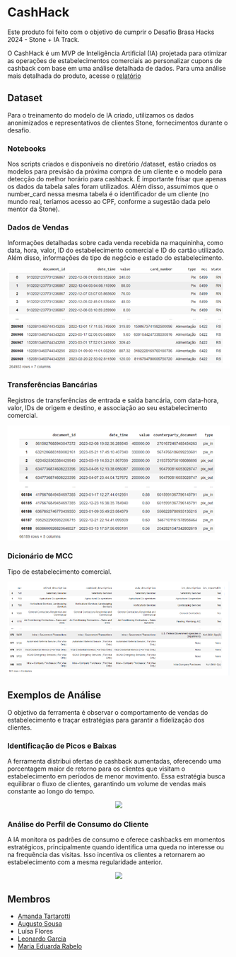 # CashHack
Este produto foi feito com o objetivo de cumprir o Desafio Brasa Hacks 2024 - Stone + IA Track. 

O CashHack é um MVP de Inteligência Artificial (IA) projetada para otimizar as operações de estabelecimentos comerciais ao personalizar cupons de cashback com base em uma análise detalhada de dados.
Para uma análise mais detalhada do produto, acesse o [relatório](https://github.com/AAugustoBS/cash-hack/blob/d5961f6da44144afa720ec7519ba909c1df82d0c/BrasaHacks-Relatorio%20de%20Produto.pdf)

## Dataset
Para o treinamento do modelo de IA criado, utilizamos os dados anonimizados e representativos de clientes Stone, fornecimentos durante o desafio. 

### Notebooks
Nos scripts criados e disponíveis no diretório /dataset, estão criados os modelos para previsão da próxima compra de um cliente e o modelo para detecção do melhor horário para cashback. É importante frisar que apenas os dados da tabela sales foram utilizados. Além disso, assumimos que o number_card nessa mesma tabela é o identificador de um cliente (no mundo real, teríamos acesso ao CPF, conforme a sugestão dada pelo mentor da Stone).
### Dados de Vendas
Informações detalhadas sobre cada venda recebida na maquininha, como data, hora, valor, ID do estabelecimento comercial e ID do cartão utilizado. Além disso, informações de tipo de negócio e estado do estabelecimento.

<p align="center" justify="center">
  <img src="docs/DadosDeVenda.png"/>
</p>
<p align="center">
</p>

### Transferências Bancárias
Registros de transferências de entrada e saída bancária, com data-hora, valor, IDs de origem e destino, e associação ao seu estabelecimento comercial.

<p align="center" justify="center">
  <img src="docs/dadosTransBanc.png"/>
</p>
<p align="center">
</p>

### Dicionário de MCC
Tipo de estabelecimento comercial.

<p align="center" justify="center">
  <img src="docs/mcc.png"/>
</p>
<p align="center">
</p>

## Exemplos de Análise
O objetivo da ferramenta é observar o comportamento de vendas do estabelecimento e traçar estratégias para garantir a fidelização dos clientes. 

### Identificação de Picos e Baixas

A ferramenta distribui ofertas de cashback aumentadas, oferecendo uma porcentagem maior de retorno para os clientes que visitam o estabelecimento em períodos de menor movimento. Essa estratégia busca equilibrar o fluxo de clientes, garantindo um volume de vendas mais constante ao longo do tempo.
<p align="center" justify="center">
  <img src="docs/previsao.png"/>
</p>
<p align="center">
</p>

### Análise do Perfil de Consumo do Cliente

A IA monitora os padrões de consumo e oferece cashbacks em momentos estratégicos, principalmente quando identifica uma queda no interesse ou na frequência das visitas. Isso incentiva os clientes a retornarem ao estabelecimento com a mesma regularidade anterior.
<p align="center" justify="center">
  <img src="docs/transactions.png"/>
</p>
<p align="center">
</p>

## Membros 

- [Amanda Tartarotti](https://github.com/AmandaTartarotti)
- [Augusto Sousa](https://github.com/AAugustoBS)
- Luísa Flores
- [Leonardo Garcia](https://github.com/leonardorsg)
- [Maria Eduarda Rabelo](https://github.com/mariaarabelo)
